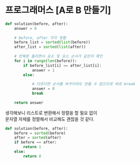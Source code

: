 # 프로그래머스 [A로 B 만들기]
```python
def solution(before, after):
    answer = 0
    
    # before, after 각각 정렬
    before_list = sorted(list(before))
    after_list = sorted(list(after))
    
    # 반복문 돌리면서 요소 및 요소 순서가 같은지 확인
    for i in range(len(before)):
        if before_list[i] == after_list[i]:
            answer = 1
        else:
            
            # 다르다면 순서를 바꾸더라도 만들 수 없으므로 바로 break
            answer = 0
            break
    
    return answer
```
생각해보니 리스트로 변환해서 정렬을 할 필요 없이                            
문자열 자체를 정렬해서 비교해도 괜찮을 것 같다.                      
```python
def solution(before, after):
    before = sorted(before)
    after = sorted(after)
    if before == after:
        return 1
    else:
        return 0
```
